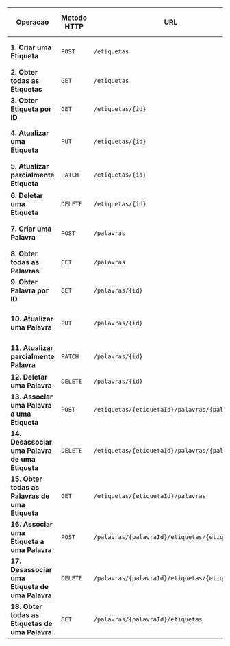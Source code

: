 | **Operacao**                                    | **Metodo HTTP** | **URL**                                        | **Corpo JSON da Requisicao**                  |
|-------------------------------------------------|-----------------|------------------------------------------------|-----------------------------------------------|
| **1. Criar uma Etiqueta**                       | `POST`          | `/etiquetas`                                   | ```json { "nome": "Nova Etiqueta" } ```       |
| **2. Obter todas as Etiquetas**                 | `GET`           | `/etiquetas`                                   | N/A                                           |
| **3. Obter Etiqueta por ID**                    | `GET`           | `/etiquetas/{id}`                              | N/A                                           |
| **4. Atualizar uma Etiqueta**                   | `PUT`           | `/etiquetas/{id}`                              | ```json { "nome": "Etiqueta Atualizada" } ``` |
| **5. Atualizar parcialmente Etiqueta**          | `PATCH`         | `/etiquetas/{id}`                              | ```json { "nome": "Etiqueta Parcial" } ```    |
| **6. Deletar uma Etiqueta**                     | `DELETE`        | `/etiquetas/{id}`                              | N/A                                           |
| **7. Criar uma Palavra**                        | `POST`          | `/palavras`                                    | ```json { "termo": "Nova Palavra" } ```       |
| **8. Obter todas as Palavras**                  | `GET`           | `/palavras`                                    | N/A                                           |
| **9. Obter Palavra por ID**                     | `GET`           | `/palavras/{id}`                               | N/A                                           |
| **10. Atualizar uma Palavra**                   | `PUT`           | `/palavras/{id}`                               | ```json { "termo": "Palavra Atualizada" } ``` |
| **11. Atualizar parcialmente Palavra**          | `PATCH`         | `/palavras/{id}`                               | ```json { "termo": "Palavra Parcial" } ```    |
| **12. Deletar uma Palavra**                     | `DELETE`        | `/palavras/{id}`                               | N/A                                           |
| **13. Associar uma Palavra a uma Etiqueta**     | `POST`          | `/etiquetas/{etiquetaId}/palavras/{palavraId}` | N/A                                           |
| **14. Desassociar uma Palavra de uma Etiqueta** | `DELETE`        | `/etiquetas/{etiquetaId}/palavras/{palavraId}` | N/A                                           |
| **15. Obter todas as Palavras de uma Etiqueta** | `GET`           | `/etiquetas/{etiquetaId}/palavras`             | N/A                                           |
| **16. Associar uma Etiqueta a uma Palavra**     | `POST`          | `/palavras/{palavraId}/etiquetas/{etiquetaId}` | N/A                                           |
| **17. Desassociar uma Etiqueta de uma Palavra** | `DELETE`        | `/palavras/{palavraId}/etiquetas/{etiquetaId}` | N/A                                           |
| **18. Obter todas as Etiquetas de uma Palavra** | `GET`           | `/palavras/{palavraId}/etiquetas`              | N/A                                           |